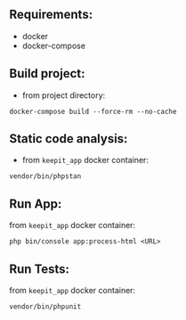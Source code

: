 Requirements:
-
- docker
- docker-compose

Build project:
- 
- from project directory:
```
docker-compose build --force-rm --no-cache
```

Static code analysis:
-
- from ``keepit_app`` docker container:
```
vendor/bin/phpstan
```
Run App:
-
from ``keepit_app`` docker container:
```
php bin/console app:process-html <URL>
```

Run Tests:
-
from ``keepit_app`` docker container:
```
vendor/bin/phpunit
```
